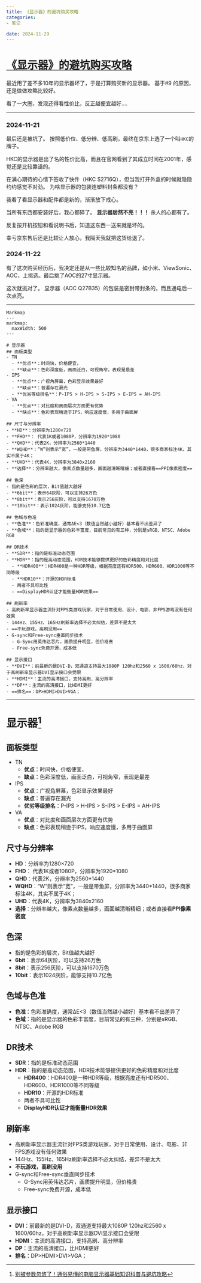 ```yaml
---
title: 《显示器》的避坑购买攻略
categories:
- 笔记

date: 2024-11-29
---
```


# [《显示器》的避坑购买攻略](https://github.com/chinobing/chinobing.github.io/issues/9)

最近用了差不多10年的显示器坏了，于是打算购买新的显示器。   基于#9 的原因，还是做做攻略比较好。

看了一大圈，发现还得看性价比，反正越便宜越好....

---
### 2024-11-21
最后还是被坑了。 按照低价位、低分辨、低高刷，最终在京东上选了一个叫`HKC`的牌子。

HKC的显示器是出了名的性价比高，而且在官网看到了其成立时间在2001年，感觉还是比较靠谱的。

在满心期待的心情下签收了快件（HKC S2716Q），但当我打开外盒的时候就隐隐约约感觉不对劲。 为啥显示器的包装连塑料封条都没有？

我看了看显示器和配件都是新的，渐渐放下戒心。

当所有东西都安装好后，我心都碎了。 **显示器居然不亮！！！** 杀人的心都有了。

反复按开机按钮和看说明书后，知道这东西一送来就是坏的。 

幸亏京东售后还是比较让人放心，我隔天我就把这货给退了。

### 2024-11-22
有了这次购买经历后，我决定还是从一些比较知名的品牌，如小米、ViewSonic、AOC，上挑选。最后挑了AOC的27寸显示器。

这次就挑对了。 显示器（AOC Q27B35）的包装是密封带封条的，而且通电后一次点亮。

---

```
Markmap
---
markmap:
  maxWidth: 500
---

# 显示器
## 面板类型
- TN
  - **优点**：时间快，价格便宜，
  - **缺点**：色彩深度低，画面泛白，可视角窄，表现是最差
- IPS
  - **优点**：广视角屏幕，色彩显示效果最好
  - **缺点**：普遍存在漏光
  - **优劣等级排名**：P-IPS > H-IPS > S-IPS > E-IPS = AH-IPS
- VA
  - **优点**：对比度和画面层次方面更有优势
  - **缺点**：色彩表现稍逊于IPS，响应速度慢，多用于曲面屏

## 尺寸与分辨率
- **HD**：分辨率为1280×720
- **FHD**： 代表1K或者1080P，分辨率为1920*1080
- **QHD**：代表2K，分辨率为2560*1440
- **WQHD**：“W”则表示“宽”，一般是带鱼屏，分辨率为3440*1440，很多商家标注4K，其实不属于4K；
- **UHD**：代表4K，分辨率为3840x2160
- **选择**：分辨率越大，像素点数量越多，画面越清晰精细；或者直接看==PPI像素密度==

## 色深
- 指的是色彩的层次，Bit值越大越好
- **6bit**：表示64灰阶，可以支持26万色
- **8bit**：表示256灰阶，可以支持1670万色
- **10bit**：表示1024灰阶，能够支持10.7亿色

## 色域与色准
- **色准**：色彩准确度，通常ΔE<3（数值当然越小越好）基本看不出差异了
- **色域**：指的是显示器的色彩丰富度，目前常见的有三种，分别是sRGB、NTSC、Adobe RGB

## DR技术
- **SDR**：指的是标准动态范围 
- **HDR**：指的是高动态范围，HDR技术能够提供更好的色彩精度和对比度
  - **HDR400**：HDR400是一种HDR等级，根据亮度还有HDR500、HDR600、HDR1000等不同等级
  - **HDR10**：开源的HDR标准
  - 两者不具可比性
  - ==DisplayHDR认证才能衡量HDR效果==

## 刷新率
- 高刷新率显示器主流针对FPS类游戏玩家，对于日常使用、设计、电影、非FPS游戏没有任何效果
- 144Hz、155Hz、165Hz刷新率选择不必太纠结，差异不是太大
- ==不玩游戏，高刷没用==
- G-sync和Free-sync垂直同步技术
  - G-Sync用英伟达芯片，画质提升明显，但价格贵
  - Free-sync免费开源，成本低

## 显示接口
- **DVI**：前最新的是DVI-D，双通道支持最大1080P 120hz和2560 x 1600/60hz，对于高刷新率显示器DVI显示接口会受限
- **HDMI**：主流的高清接口，支持高刷、高分辨率
- **DP**：主流的高清接口，比HDMI更好
- ==排名==：DP>HDMI>DVI>VGA；
```
---

# 显示器[^1]
## 面板类型
- TN
  - **优点**：时间快，价格便宜，
  - **缺点**：色彩深度低，画面泛白，可视角窄，表现是最差
- IPS
  - **优点**：广视角屏幕，色彩显示效果最好
  - **缺点**：普遍存在漏光
  - **优劣等级排名**：P-IPS > H-IPS > S-IPS > E-IPS = AH-IPS
- VA
  - **优点**：对比度和画面层次方面更有优势
  - **缺点**：色彩表现稍逊于IPS，响应速度慢，多用于曲面屏

## 尺寸与分辨率
- **HD**：分辨率为1280×720
- **FHD**： 代表1K或者1080P，分辨率为1920*1080
- **QHD**：代表2K，分辨率为2560*1440
- **WQHD**：“W”则表示“宽”，一般是带鱼屏，分辨率为3440*1440，很多商家标注4K，其实不属于4K；
- **UHD**：代表4K，分辨率为3840x2160
- **选择**：分辨率越大，像素点数量越多，画面越清晰精细；或者直接看**PPI像素密度**

## 色深
- 指的是色彩的层次，Bit值越大越好
- **6bit**：表示64灰阶，可以支持26万色
- **8bit**：表示256灰阶，可以支持1670万色
- **10bit**：表示1024灰阶，能够支持10.7亿色

## 色域与色准
- **色准**：色彩准确度，通常ΔE<3（数值当然越小越好）基本看不出差异了
- **色域**：指的是显示器的色彩丰富度，目前常见的有三种，分别是sRGB、NTSC、Adobe RGB

## DR技术
- **SDR**：指的是标准动态范围 
- **HDR**：指的是高动态范围，HDR技术能够提供更好的色彩精度和对比度
  - **HDR400**：HDR400是一种HDR等级，根据亮度还有HDR500、HDR600、HDR1000等不同等级
  - **HDR10**：开源的HDR标准
  - 两者不具可比性
  - **DisplayHDR认证才能衡量HDR效果**

## 刷新率
- 高刷新率显示器主流针对FPS类游戏玩家，对于日常使用、设计、电影、非FPS游戏没有任何效果
- 144Hz、155Hz、165Hz刷新率选择不必太纠结，差异不是太大
- **不玩游戏，高刷没用**
- G-sync和Free-sync垂直同步技术
  - G-Sync用英伟达芯片，画质提升明显，但价格贵
  - Free-sync免费开源，成本低

## 显示接口
- **DVI**：前最新的是DVI-D，双通道支持最大1080P 120hz和2560 x 1600/60hz，对于高刷新率显示器DVI显示接口会受限
- **HDMI**：主流的高清接口，支持高刷、高分辨率
- **DP**：主流的高清接口，比HDMI更好
- **排名**：DP>HDMI>DVI>VGA；

[^1]: [别被参数忽悠了！通俗易懂的电脑显示器基础知识科普与避坑攻略](http://www.csfeho.com/news/1816.cshtml) 